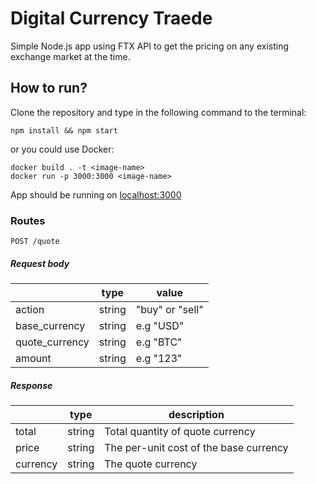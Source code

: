 # Digital Currency Traede

Simple Node.js app using FTX API to get the pricing on any existing exchange market at the time.


## How to run?

Clone the repository and type in the following command to the terminal:

    npm install && npm start
 or you could use Docker:
 

    docker build . -t <image-name>
    docker run -p 3000:3000 <image-name>

App should be running on [localhost:3000](http://localhost:3000)

### Routes

    POST /quote
##### Request body
|  | type | value |
|--|--|--|
| action | string | "buy" or "sell"|
| base_currency | string | e.g "USD" |
| quote_currency | string | e.g "BTC" |
| amount | string | e.g "123" |

##### Response
|  | type | description |
|--|--|--|
| total | string | Total quantity of quote currency |
| price | string | The per-unit cost of the base currency |
| currency | string | The quote currency |
